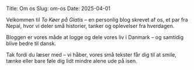Title: Om os
Slug: om-os
Date: 2025-04-01

Velkommen til *To Køer på Glatis* – en personlig blog skrevet af os, et par fra Nepal, hvor vi deler små historier, tanker og oplevelser fra hverdagen.

Bloggen er vores måde at logge og dele vores liv i Danmark – og samtidig blive bedre til dansk.

Tak fordi du læser med – vi håber, vores små tekster får dig til at smile, tænke eller bare føle dig lidt mindre alene ude på isen.